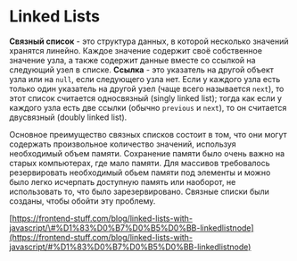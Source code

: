# Linked Lists

**Связный список** - это структура данных, в которой несколько значений хранятся линейно. Каждое значение содержит своё собственное значение узла, а также содержит данные вместе со ссылкой на следующий узел в списке. **Ссылка** - это указатель на другой объект узла или на `null`, если следующего узла нет. Если у каждого узла есть только один указатель на другой узел \(чаще всего называется `next`\), то этот список считается односвязный \(singly linked list\); тогда как если у каждого узла есть две ссылки \(обычно `previous` и `next`\), то он считается двусвязный \(doubly linked list\).

Основное преимущество связных списков состоит в том, что они могут содержать произвольное количество значений, используя необходимый объем памяти. Сохранение памяти было очень важно на старых компьютерах, где мало памяти. Для массивов требовалось резервировать необходимый обьем памяти под элементы и можно было легко исчерпать доступную память или наоборот, не использовать то, что было зарезервировано. Связные списки были созданы, чтобы обойти эту проблему.

[https://frontend-stuff.com/blog/linked-lists-with-javascript/\#%D1%83%D0%B7%D0%B5%D0%BB-linkedlistnode](https://frontend-stuff.com/blog/linked-lists-with-javascript/#%D1%83%D0%B7%D0%B5%D0%BB-linkedlistnode)

